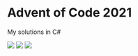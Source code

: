 # Advent of Code 2021

My solutions in C#

![](https://img.shields.io/badge/day%20📅-3-blue) ![](https://img.shields.io/badge/stars%20⭐-6-yellow) ![](https://img.shields.io/badge/days%20completed-3-red)	
